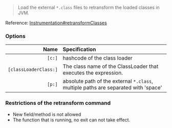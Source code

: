 
> Load the external `*.class` files to retransform the loaded classes in JVM.

Reference: [Instrumentation#retransformClasses](https://docs.oracle.com/javase/8/docs/api/java/lang/instrument/Instrumentation.html#retransformClasses-java.lang.Class...-)


### Options

|Name|Specification|
|---:|:---|
|`[c:]`|hashcode of the class loader|
|`[classLoaderClass:]`| The class name of the ClassLoader that executes the expression. |
|`[p:]`|absolute path of the external `*.class`, multiple paths are separated with 'space'|

### Restrictions of the retransform command

* New field/method is not allowed
* The function that is running, no exit can not take effect.